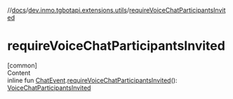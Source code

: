 //[docs](../../index.md)/[dev.inmo.tgbotapi.extensions.utils](index.md)/[requireVoiceChatParticipantsInvited](require-voice-chat-participants-invited.md)



# requireVoiceChatParticipantsInvited  
[common]  
Content  
inline fun [ChatEvent](../dev.inmo.tgbotapi.types.message.ChatEvents.abstracts/-chat-event/index.md).[requireVoiceChatParticipantsInvited](require-voice-chat-participants-invited.md)(): [VoiceChatParticipantsInvited](../dev.inmo.tgbotapi.types.message.ChatEvents.voice/-voice-chat-participants-invited/index.md)  



